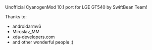 Unofficial CyanogenMod 10.1 port for LGE GT540 by SwiftBean Team!

Thanks to:
- androidarmv6
- Miroslav_MM
- xda-developers.com
- and other wonderful people ;)

